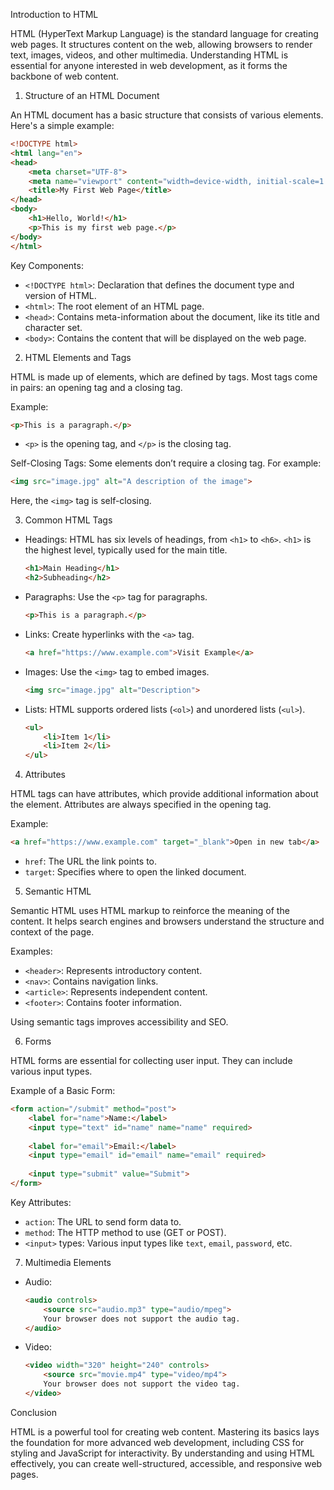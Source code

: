 Introduction to HTML

HTML (HyperText Markup Language) is the standard language for creating web pages. It structures content on the web, allowing browsers to render text, images, videos, and other multimedia. Understanding HTML is essential for anyone interested in web development, as it forms the backbone of web content.

1. Structure of an HTML Document

An HTML document has a basic structure that consists of various elements. Here's a simple example:

```html
<!DOCTYPE html>
<html lang="en">
<head>
    <meta charset="UTF-8">
    <meta name="viewport" content="width=device-width, initial-scale=1.0">
    <title>My First Web Page</title>
</head>
<body>
    <h1>Hello, World!</h1>
    <p>This is my first web page.</p>
</body>
</html>
```

Key Components:
- `<!DOCTYPE html>`: Declaration that defines the document type and version of HTML.
- `<html>`: The root element of an HTML page.
- `<head>`: Contains meta-information about the document, like its title and character set.
- `<body>`: Contains the content that will be displayed on the web page.

2. HTML Elements and Tags

HTML is made up of elements, which are defined by tags. Most tags come in pairs: an opening tag and a closing tag.

Example:
```html
<p>This is a paragraph.</p>
```
- `<p>` is the opening tag, and `</p>` is the closing tag.

Self-Closing Tags:
Some elements don’t require a closing tag. For example:
```html
<img src="image.jpg" alt="A description of the image">
```
Here, the `<img>` tag is self-closing.

3. Common HTML Tags

- Headings:
  HTML has six levels of headings, from `<h1>` to `<h6>`. `<h1>` is the highest level, typically used for the main title.
  
  ```html
  <h1>Main Heading</h1>
  <h2>Subheading</h2>
  ```

- Paragraphs:
  Use the `<p>` tag for paragraphs.
  
  ```html
  <p>This is a paragraph.</p>
  ```

- Links:
  Create hyperlinks with the `<a>` tag.
  
  ```html
  <a href="https://www.example.com">Visit Example</a>
  ```

- Images:
  Use the `<img>` tag to embed images.
  
  ```html
  <img src="image.jpg" alt="Description">
  ```

- Lists:
  HTML supports ordered lists (`<ol>`) and unordered lists (`<ul>`).
  
  ```html
  <ul>
      <li>Item 1</li>
      <li>Item 2</li>
  </ul>
  ```

4. Attributes

HTML tags can have attributes, which provide additional information about the element. Attributes are always specified in the opening tag.

Example:
```html
<a href="https://www.example.com" target="_blank">Open in new tab</a>
```
- `href`: The URL the link points to.
- `target`: Specifies where to open the linked document.

5. Semantic HTML

Semantic HTML uses HTML markup to reinforce the meaning of the content. It helps search engines and browsers understand the structure and context of the page.

Examples:
- `<header>`: Represents introductory content.
- `<nav>`: Contains navigation links.
- `<article>`: Represents independent content.
- `<footer>`: Contains footer information.

Using semantic tags improves accessibility and SEO.

6. Forms

HTML forms are essential for collecting user input. They can include various input types.

Example of a Basic Form:
```html
<form action="/submit" method="post">
    <label for="name">Name:</label>
    <input type="text" id="name" name="name" required>
    
    <label for="email">Email:</label>
    <input type="email" id="email" name="email" required>
    
    <input type="submit" value="Submit">
</form>
```

Key Attributes:
- `action`: The URL to send form data to.
- `method`: The HTTP method to use (GET or POST).
- `<input>` types: Various input types like `text`, `email`, `password`, etc.

7. Multimedia Elements

- Audio:
  ```html
  <audio controls>
      <source src="audio.mp3" type="audio/mpeg">
      Your browser does not support the audio tag.
  </audio>
  ```

- Video:
  ```html
  <video width="320" height="240" controls>
      <source src="movie.mp4" type="video/mp4">
      Your browser does not support the video tag.
  </video>
  ```

Conclusion

HTML is a powerful tool for creating web content. Mastering its basics lays the foundation for more advanced web development, including CSS for styling and JavaScript for interactivity. By understanding and using HTML effectively, you can create well-structured, accessible, and responsive web pages.

